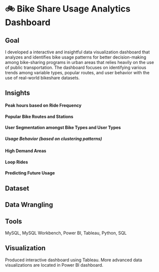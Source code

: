 # 🚲 Bike Share Usage Analytics Dashboard

## Goal 
I developed a interactive and insightful data visualization dashboard that analyzes and identifies bike usage patterns for better decision-making among bike-sharing programs in urban areas that relies heavily on the use of public transportation. The dashboard focuses on identifying various trends among variable types, popular routes, and user behavior with the use of real-world bikeshare datasets.

## Insights

#### Peak hours based on Ride Frequency

#### Popular Bike Routes and Stations

#### User Segmentation amongst Bike Types and User Types
##### Usage Behavior (based on clustering patterns)

#### High Demand Areas

#### Loop Rides

#### Predicting Future Usage

## Dataset


## Data Wrangling

## Tools
  MySQL, MySQL Workbench, Power BI, Tableau, Python, SQL


## Visualization
Produced interactive dashboard using Tableau. More advanced data visualizations are located in Power BI dashboard.


